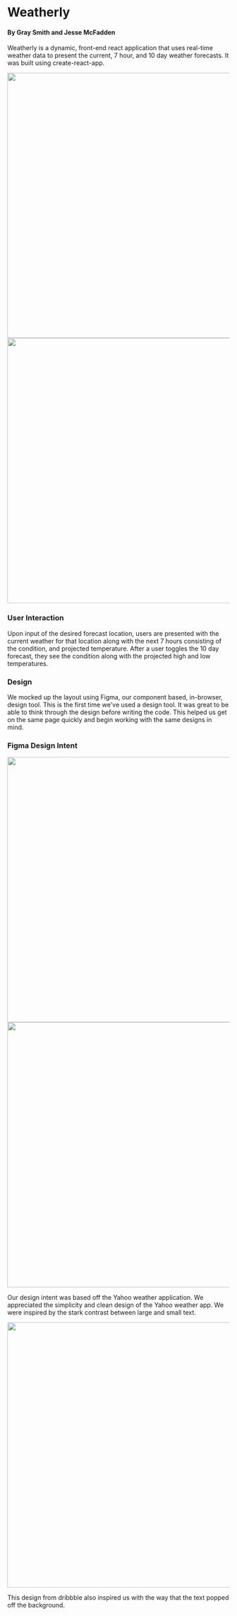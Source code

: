 # Weatherly


#### By Gray Smith and Jesse McFadden

Weatherly is a dynamic, front-end react application that uses real-time weather data to present the current, 7 hour, and 10 day weather forecasts. It was built using create-react-app.

<img src="https://i.imgur.com/0IJDydV.png" width='600px'>

<img src="https://i.imgur.com/tTR2nkE.jpg" width='600px'>

### User Interaction 

Upon input of the desired forecast location, users are presented with the current weather for that location along with the next 7 hours consisting of the condition, and projected temperature. After a user toggles the 10 day forecast, they see the condition along with the projected high and low temperatures.

### Design    

We mocked up the layout using Figma, our component based, in-browser, design tool. This is the first time we've used a design tool. It was great to be able to think through the design before writing the code. This helped us get on the same page quickly and begin working with the same designs in mind.

### Figma Design Intent

<img src="https://i.imgur.com/oxKZDul.png" width='600px'>

<img src="https://i.imgur.com/VQnDtB3.png" width='600px'>

Our design intent was based off the Yahoo weather application. We appreciated the simplicity and clean design of the Yahoo weather app. We were inspired by the stark contrast between large and small text. 


<img src="https://i.imgur.com/hiGq9ri.png" width='600px'>

This design from dribbble also inspired us with the way that the text popped off the background. 

